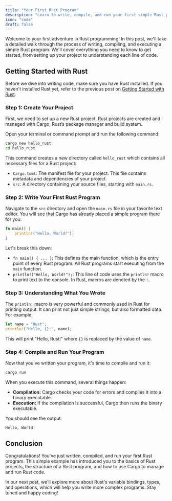 ```yaml
---
title: "Your First Rust Program"
description: "Learn to write, compile, and run your first simple Rust program. Understand the basics of Rust compilation and execution."
icon: "code"
draft: false
---
```



Welcome to your first adventure in Rust programming! In this post, we'll take a detailed walk through the process of writing, compiling, and executing a simple Rust program. We'll cover everything you need to know to get started, from setting up your project to understanding each line of code.

## Getting Started with Rust

Before we dive into writing code, make sure you have Rust installed. If you haven't installed Rust yet, refer to the previous post on [Getting Started with Rust](#).

### Step 1: Create Your Project

First, we need to set up a new Rust project. Rust projects are created and managed with Cargo, Rust’s package manager and build system.

Open your terminal or command prompt and run the following command:
```bash
cargo new hello_rust
cd hello_rust
```
This command creates a new directory called `hello_rust` which contains all necessary files for a Rust project:
- `Cargo.toml`: The manifest file for your project. This file contains metadata and dependencies of your project.
- `src`: A directory containing your source files, starting with `main.rs`.

### Step 2: Write Your First Rust Program

Navigate to the `src` directory and open the `main.rs` file in your favorite text editor. You will see that Cargo has already placed a simple program there for you:
```rust
fn main() {
    println!("Hello, World!");
}
```
Let's break this down:
- `fn main() { ... }`: This defines the main function, which is the entry point of every Rust program. All Rust programs start executing from the `main` function.
- `println!("Hello, World!");`: This line of code uses the `println!` macro to print text to the console. In Rust, macros are denoted by the `!`.

### Step 3: Understanding What You Wrote

The `println!` macro is very powerful and commonly used in Rust for printing output. It can print not just simple strings, but also formatted data. For example:
```rust
let name = "Rust";
println!("Hello, {}!", name);
```
This will print "Hello, Rust!" where `{}` is replaced by the value of `name`.

### Step 4: Compile and Run Your Program

Now that you've written your program, it's time to compile and run it:
```bash
cargo run
```
When you execute this command, several things happen:
- **Compilation:** Cargo checks your code for errors and compiles it into a binary executable.
- **Execution:** If the compilation is successful, Cargo then runs the binary executable.

You should see the output:
```
Hello, World!
```

## Conclusion

Congratulations! You've just written, compiled, and run your first Rust program. This simple example has introduced you to the basics of Rust projects, the structure of a Rust program, and how to use Cargo to manage and run Rust code.

In our next post, we'll explore more about Rust's variable bindings, types, and operations, which will help you write more complex programs. Stay tuned and happy coding!
